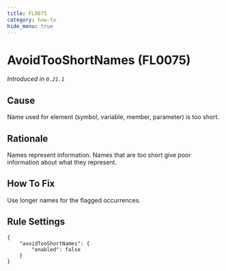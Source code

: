 ```yaml
---
title: FL0075
category: how-to
hide_menu: true
---
```


# AvoidTooShortNames (FL0075)

*Introduced in `0.21.1`*

## Cause

Name used for element (symbol, variable, member, parameter) is too short.

## Rationale

Names represent information. Names that are too short give poor information about what they represent.

## How To Fix

Use longer names for the flagged occurrences.

## Rule Settings

    {
        "avoidTooShortNames": {
            "enabled": false
        }
    }

